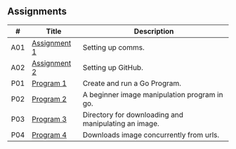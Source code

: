 ##  Assignments

|   #   | Title | Description |
| :---: | ----------- | ---------------------- |
|   A01 | [Assignment 1](https://github.com/BKoch74/4143-PLC/tree/main/Assignments/A01) | Setting up comms.|
|   A02 | [Assignment 2](https://github.com/BKoch74/4143-PLC/tree/main/Assignments/A02) | Setting up GitHub. |
|   P01   | [Program 1](https://github.com/BKoch74/4143-PLC/tree/main/Assignments/P01)     | Create and run a Go Program.        |
|   P02 | [Program 2](https://github.com/BKoch74/4143-PLC/tree/main/Assignments/P02) | A beginner image manipulation program in go.|
|   P03 | [Program 3](https://github.com/BKoch74/4143-PLC/tree/main/Assignments/P03) | Directory for downloading and manipulating an image. |
|   P04 | [Program 4](https://github.com/BKoch74/4143-PLC/tree/main/Assignments/P04) | Downloads image concurrently from urls.|
